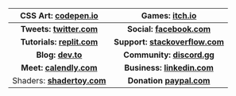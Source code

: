 | CSS Art: **[codepen.io](https://codepen.io/rafaelcastrocouto)** | **Games: [itch.io](https://racascou.itch.io)** |
| :---: | :---: |
| **Tweets: [twitter.com](https://twitter.com/racascou)** | **Social: [facebook.com](https://www.facebook.com/rafaelcastrocouto)** |
| **Tutorials: [replit.com](https://replit.com/@rafaelcastrocouto)** | **Support: [stackoverflow.com](https://stackoverflow.com/users/1242389/rafaelcastrocouto)** |
| **Blog: [dev.to](https://dev.to/rafaelcastrocouto)** | **Community: [discord.gg](https://discord.gg/a4TwjAR)** |
| **Meet: [calendly.com](https://calendly.com/rafaelcastrocouto/meet)** | **Business: [linkedin.com](https://www.linkedin.com/in/rafaelcastrocouto)** |
| Shaders: **[shadertoy.com](https://www.shadertoy.com/user/rafaelcastrocouto)** | **Donation [paypal.com](https://www.paypal.com/cgi-bin/webscr?cmd=_donations&business=5VKE3AFUHX45Y&currency_code=BRL&source=url)** |

